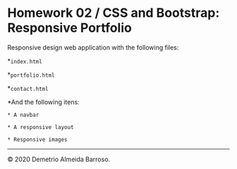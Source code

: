 # Homework 02 / CSS and Bootstrap: Responsive Portfolio

Responsive design web application with the following files:

*`index.html`

*`portfolio.html`

*`contact.html`

*And the following itens:

    * A navbar

    * A responsive layout

    * Responsive images
    

- - -

© 2020 Demetrio Almeida Barroso.
